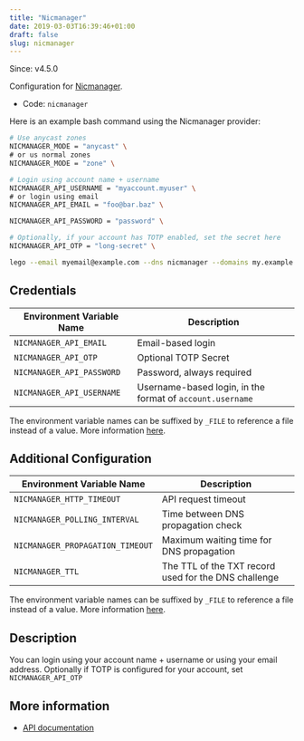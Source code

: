 ```yaml
---
title: "Nicmanager"
date: 2019-03-03T16:39:46+01:00
draft: false
slug: nicmanager
---
```


<!-- THIS DOCUMENTATION IS AUTO-GENERATED. PLEASE DO NOT EDIT. -->
<!-- providers/dns/nicmanager/nicmanager.toml -->
<!-- THIS DOCUMENTATION IS AUTO-GENERATED. PLEASE DO NOT EDIT. -->

Since: v4.5.0

Configuration for [Nicmanager](https://www.nicmanager.com/).


<!--more-->

- Code: `nicmanager`

Here is an example bash command using the Nicmanager provider:

```bash
# Use anycast zones
NICMANAGER_MODE = "anycast" \
# or us normal zones
NICMANAGER_MODE = "zone" \

# Login using account name + username
NICMANAGER_API_USERNAME = "myaccount.myuser" \
# or login using email
NICMANAGER_API_EMAIL = "foo@bar.baz" \

NICMANAGER_API_PASSWORD = "password" \

# Optionally, if your account has TOTP enabled, set the secret here
NICMANAGER_API_OTP = "long-secret" \

lego --email myemail@example.com --dns nicmanager --domains my.example.org run
```




## Credentials

| Environment Variable Name | Description |
|-----------------------|-------------|
| `NICMANAGER_API_EMAIL` | Email-based login |
| `NICMANAGER_API_OTP` | Optional TOTP Secret |
| `NICMANAGER_API_PASSWORD` | Password, always required |
| `NICMANAGER_API_USERNAME` | Username-based login, in the format of `account.username` |

The environment variable names can be suffixed by `_FILE` to reference a file instead of a value.
More information [here](/lego/dns/#configuration-and-credentials).


## Additional Configuration

| Environment Variable Name | Description |
|--------------------------------|-------------|
| `NICMANAGER_HTTP_TIMEOUT` | API request timeout |
| `NICMANAGER_POLLING_INTERVAL` | Time between DNS propagation check |
| `NICMANAGER_PROPAGATION_TIMEOUT` | Maximum waiting time for DNS propagation |
| `NICMANAGER_TTL` | The TTL of the TXT record used for the DNS challenge |

The environment variable names can be suffixed by `_FILE` to reference a file instead of a value.
More information [here](/lego/dns/#configuration-and-credentials).

## Description

You can login using your account name + username or using your email address. Optionally if TOTP is configured
for your account, set `NICMANAGER_API_OTP`




## More information

- [API documentation](https://api.nicmanager.com/docs/v1/)

<!-- THIS DOCUMENTATION IS AUTO-GENERATED. PLEASE DO NOT EDIT. -->
<!-- providers/dns/nicmanager/nicmanager.toml -->
<!-- THIS DOCUMENTATION IS AUTO-GENERATED. PLEASE DO NOT EDIT. -->

